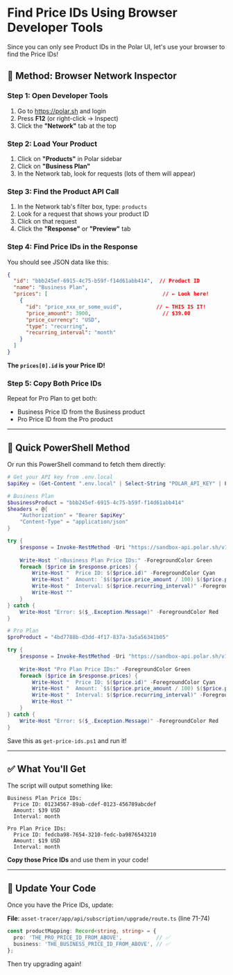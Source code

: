 # Find Price IDs Using Browser Developer Tools

Since you can only see Product IDs in the Polar UI, let's use your browser to find the Price IDs!

## 🔧 Method: Browser Network Inspector

### Step 1: Open Developer Tools

1. Go to https://polar.sh and login
2. Press **F12** (or right-click → Inspect)
3. Click the **"Network"** tab at the top

### Step 2: Load Your Product

1. Click on **"Products"** in Polar sidebar
2. Click on **"Business Plan"**
3. In the Network tab, look for requests (lots of them will appear)

### Step 3: Find the Product API Call

1. In the Network tab's filter box, type: `products`
2. Look for a request that shows your product ID
3. Click on that request
4. Click the **"Response"** or **"Preview"** tab

### Step 4: Find Price IDs in the Response

You should see JSON data like this:

```json
{
  "id": "bbb245ef-6915-4c75-b59f-f14d61abb414",  // Product ID
  "name": "Business Plan",
  "prices": [                                     // ← Look here!
    {
      "id": "price_xxx_or_some_uuid",           // ← THIS IS IT!
      "price_amount": 3900,                       // $39.00
      "price_currency": "USD",
      "type": "recurring",
      "recurring_interval": "month"
    }
  ]
}
```

**The `prices[0].id` is your Price ID!**

### Step 5: Copy Both Price IDs

Repeat for Pro Plan to get both:
- Business Price ID from the Business product
- Pro Price ID from the Pro product

---

## 🎯 Quick PowerShell Method

Or run this PowerShell command to fetch them directly:

```powershell
# Get your API key from .env.local
$apiKey = (Get-Content ".env.local" | Select-String "POLAR_API_KEY" | ForEach-Object { $_ -replace 'POLAR_API_KEY=', '' }).ToString().Trim()

# Business Plan
$businessProduct = "bbb245ef-6915-4c75-b59f-f14d61abb414"
$headers = @{
    "Authorization" = "Bearer $apiKey"
    "Content-Type" = "application/json"
}

try {
    $response = Invoke-RestMethod -Uri "https://sandbox-api.polar.sh/v1/products/$businessProduct" -Headers $headers
    
    Write-Host "`nBusiness Plan Price IDs:" -ForegroundColor Green
    foreach ($price in $response.prices) {
        Write-Host "  Price ID: $($price.id)" -ForegroundColor Cyan
        Write-Host "  Amount: `$$($price.price_amount / 100) $($price.price_currency)" -ForegroundColor White
        Write-Host "  Interval: $($price.recurring_interval)" -ForegroundColor White
        Write-Host ""
    }
} catch {
    Write-Host "Error: $($_.Exception.Message)" -ForegroundColor Red
}

# Pro Plan  
$proProduct = "4bd7788b-d3dd-4f17-837a-3a5a56341b05"

try {
    $response = Invoke-RestMethod -Uri "https://sandbox-api.polar.sh/v1/products/$proProduct" -Headers $headers
    
    Write-Host "Pro Plan Price IDs:" -ForegroundColor Green
    foreach ($price in $response.prices) {
        Write-Host "  Price ID: $($price.id)" -ForegroundColor Cyan
        Write-Host "  Amount: `$$($price.price_amount / 100) $($price.price_currency)" -ForegroundColor White
        Write-Host "  Interval: $($price.recurring_interval)" -ForegroundColor White
        Write-Host ""
    }
} catch {
    Write-Host "Error: $($_.Exception.Message)" -ForegroundColor Red
}
```

Save this as `get-price-ids.ps1` and run it!

---

## ✅ What You'll Get

The script will output something like:

```
Business Plan Price IDs:
  Price ID: 01234567-89ab-cdef-0123-456789abcdef
  Amount: $39 USD
  Interval: month

Pro Plan Price IDs:
  Price ID: fedcba98-7654-3210-fedc-ba9876543210
  Amount: $19 USD
  Interval: month
```

**Copy those Price IDs** and use them in your code!

---

## 🔄 Update Your Code

Once you have the Price IDs, update:

**File**: `asset-tracer/app/api/subscription/upgrade/route.ts` (line 71-74)

```typescript
const productMapping: Record<string, string> = {
  pro: 'THE_PRO_PRICE_ID_FROM_ABOVE',           // ✅
  business: 'THE_BUSINESS_PRICE_ID_FROM_ABOVE', // ✅
};
```

Then try upgrading again!


